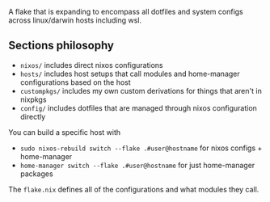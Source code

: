 A flake that is expanding to encompass all dotfiles and system configs across linux/darwin hosts including wsl.

## Sections philosophy
- `nixos/` includes direct nixos configurations
- `hosts/` includes host setups that call modules and home-manager configurations based on the host
- `custompkgs/` includes my own custom derivations for things that aren't in nixpkgs
- `config/` includes dotfiles that are managed through nixos configuration directly

You can build a specific host with
- `sudo nixos-rebuild switch --flake .#user@hostname` for nixos configs + home-manager
- `home-manager switch --flake .#user@hostname` for just home-manager packages 

The `flake.nix` defines all of the configurations and what modules they call.
